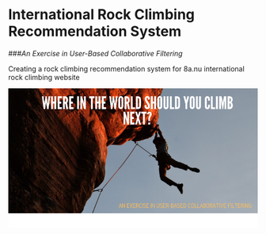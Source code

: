 # International Rock Climbing Recommendation System
###*An Exercise in User-Based Collaborative Filtering*

Creating a rock climbing recommendation system for 8a.nu international rock climbing website

![cover_photo](./6_README_files/cover_photo.png)
